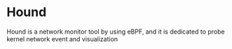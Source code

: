 # Hound
Hound is a network monitor tool by using eBPF, and it is dedicated to probe kernel network event and visualization
